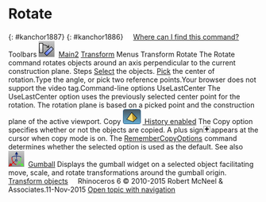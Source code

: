 ---
---


# Rotate
{: #kanchor1887}
{: #kanchor1886}
 [![images/transparent.gif](images/transparent.gif)Where can I find this command?](javascript:void(0);) Toolbars
![images/rotate.png](images/rotate.png) [Main2](main2-toolbar.html)  [Transform](transform-toolbar.html) 
Menus
Transform
Rotate
The Rotate command rotates objects around an axis perpendicular to the current construction plane.
Steps
 [Select](select-objects.html) the objects. [Pick](pick-location.html) the center of rotation.Type the angle, or pick two reference points.Your browser does not support the video tag.Command-line options
UseLastCenter
The UseLastCenter option uses the previously selected center point for the rotation.
The rotation plane is based on a picked point and the construction plane of the active viewport.
Copy
![images/history-tag.png](images/history-tag.png) [&#160;History enabled](historyenabled.html) 
The Copy option specifies whether or not the objects are copied. A plus sign![images/copyplus.png](images/copyplus.png)appears at the cursor when copy mode is on.
The [RememberCopyOptions](remembercopyoptions.html) command determines whether the selected option is used as the default.
See also
![images/gumball.png](images/gumball.png) [Gumball](gumball.html) 
Displays the gumball widget on a selected object facilitating move, scale, and rotate transformations around the gumball origin.
 [Transform objects](sak-transform.html) 
&#160;
&#160;
Rhinoceros 6 © 2010-2015 Robert McNeel &amp; Associates.11-Nov-2015
 [Open topic with navigation](rotate.html) 

